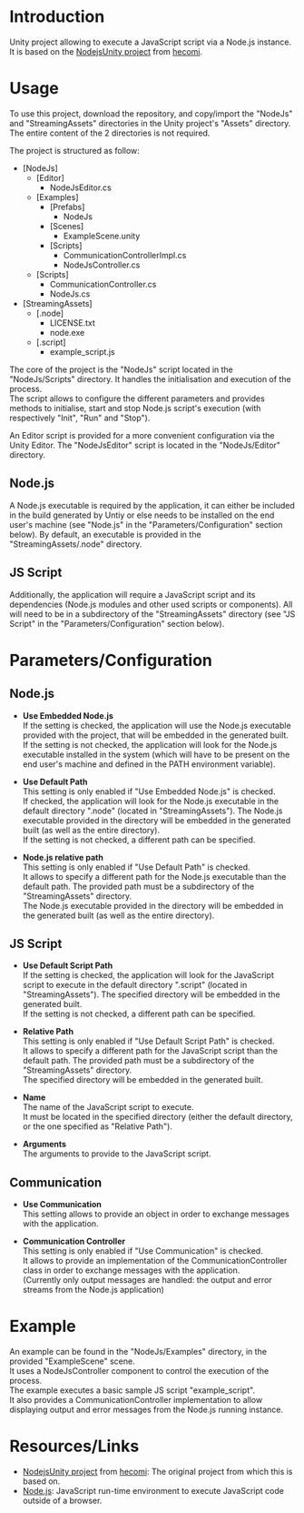 # Introduction

Unity project allowing to execute a JavaScript script via a Node.js instance.<br>
It is based on the [NodejsUnity project](//github.com/hecomi/NodejsUnity) from [hecomi](//github.com/hecomi).<br>


# Usage
To use this project, download the repository, and copy/import the "NodeJs" and "StreamingAssets" directories in the Unity project's "Assets" directory. The entire content of the 2 directories is not required.<br>

The project is structured as follow:<br>
- [NodeJs]
  - [Editor]
    - NodeJsEditor.cs
  - [Examples]
    - [Prefabs]
      - NodeJs
    - [Scenes]
      - ExampleScene.unity
    - [Scripts]
      - CommunicationControllerImpl.cs
      - NodeJsController.cs
  - [Scripts]
    - CommunicationController.cs
    - NodeJs.cs
- [StreamingAssets]
  - [.node]
    - LICENSE.txt
    - node.exe
  - [.script]
    - example_script.js

The core of the project is the "NodeJs" script located in the "NodeJs/Scripts" directory. It handles the initialisation and execution of the process.<br>
The script allows to configure the different parameters and provides methods to initialise, start and stop Node.js script's execution (with respectively "Init", "Run" and "Stop").<br>

An Editor script is provided for a more convenient configuration via the Unity Editor. The "NodeJsEditor" script is located in the "NodeJs/Editor" directory.<br>


## Node.js

A Node.js executable is required by the application, it can either be included in the build generated by Untiy or else needs to be installed on the end user's machine (see "Node.js" in the "Parameters/Configuration" section below). By default, an executable is provided in the "StreamingAssets/.node" directory.<br>


## JS Script

Additionally, the application will require a JavaScript script and its dependencies (Node.js modules and other used scripts or components). All will need to be in a subdirectory of the "StreamingAssets" directory (see "JS Script" in the "Parameters/Configuration" section below).<br>


# Parameters/Configuration

## Node.js

- <b>Use Embedded Node.js</b><br>
If the setting is checked, the application will use the Node.js executable provided with the project, that will be embedded in the generated built.<br>
If the setting is not checked, the application will look for the Node.js executable installed in the system (which will have to be present on the end user's machine and defined in the PATH environment variable).<br>

- <b>Use Default Path</b><br>
This setting is only enabled if "Use Embedded Node.js" is checked.<br>
If checked, the application will look for the Node.js executable in the default directory ".node" (located in "StreamingAssets"). The Node.js executable provided in the directory will be embedded in the generated built (as well as the entire directory).<br>
If the setting is not checked, a different path can be specified.<br>

- <b>Node.js relative path</b><br>
This setting is only enabled if "Use Default Path" is checked.<br>
It allows to specify a different path for the Node.js executable than the default path. The provided path must be a subdirectory of the "StreamingAssets" directory.<br>
The Node.js executable provided in the directory will be embedded in the generated built (as well as the entire directory).<br>


## JS Script

- <b>Use Default Script Path</b><br>
If the setting is checked, the application will look for the JavaScript script to execute in the default directory ".script" (located in "StreamingAssets"). The specified directory will be embedded in the generated built.<br>
If the setting is not checked, a different path can be specified.<br>

- <b>Relative Path</b><br>
This setting is only enabled if "Use Default Script Path" is checked.<br>
It allows to specify a different path for the JavaScript script than the default path. The provided path must be a subdirectory of the "StreamingAssets" directory.<br>
The specified directory will be embedded in the generated built.<br>

- <b>Name</b><br>
The name of the JavaScript script to execute.<br>
It must be located in the specified directory (either the default directory, or the one specified as "Relative Path").<br>

- <b>Arguments</b><br>
The arguments to provide to the JavaScript script.<br>


## Communication

- <b>Use Communication</b><br>
This setting allows to provide an object in order to exchange messages with the application.<br>

- <b>Communication Controller</b><br>
This setting is only enabled if "Use Communication" is checked.<br>
It allows to provide an implementation of the CommunicationController class in order to exchange messages with the application.<br>
(Currently only output messages are handled: the output and error streams from the Node.js application)<br>


# Example

An example can be found in the "NodeJs/Examples" directory, in the provided "ExampleScene" scene.<br>
It uses a NodeJsController component to control the execution of the process.<br>
The example executes a basic sample JS script "example_script".<br>
It also provides a CommunicationController implementation to allow displaying output and error messages from the Node.js running instance.<br>


# Resources/Links
- [NodejsUnity project](//github.com/hecomi/NodejsUnity) from [hecomi](//github.com/hecomi): The original project from which this is based on.
- [Node.js](https://nodejs.org/): JavaScript run-time environment to execute JavaScript code outside of a browser.
